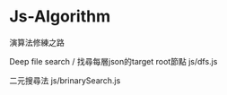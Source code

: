 # Js-Algorithm
演算法修練之路

Deep file search / 找尋每層json的target root節點
js/dfs.js

二元搜尋法
js/brinarySearch.js

